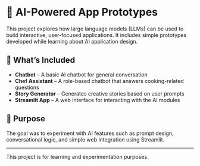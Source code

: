 # 🤖 AI-Powered App Prototypes

This project explores how large language models (LLMs) can be used to build interactive, user-focused applications. It includes simple prototypes developed while learning about AI application design.

## 🧩 What’s Included

- **Chatbot** – A basic AI chatbot for general conversation  
- **Chef Assistant** – A role-based chatbot that answers cooking-related questions  
- **Story Generator** – Generates creative stories based on user prompts  
- **Streamlit App** – A web interface for interacting with the AI modules

## 🎯 Purpose

The goal was to experiment with AI features such as prompt design, conversational logic, and simple web integration using Streamlit.

---

This project is for learning and experimentation purposes.

